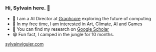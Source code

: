 ### Hi, Sylvain here. 👋

<!--
**whobbes/whobbes** is a ✨ _special_ ✨ repository because its `README.md` (this file) appears on your GitHub profile. -->

- 🔭 I am a AI Director at [Graphcore](graphcore.ai) exploring the future of computing
- 🌱 In my free time, I am interested in Art, Climate, AI and Games
- 📄 You can find my research on [Google Scholar ](https://scholar.google.com/citations?hl=en&user=EwL8eYgAAAAJ&view_op=list_works&sortby=pubdate)
- 😁 Fun fact, I camped in the jungle for 10 months.

[sylvainviguier.com](sylvainviguier.com)
